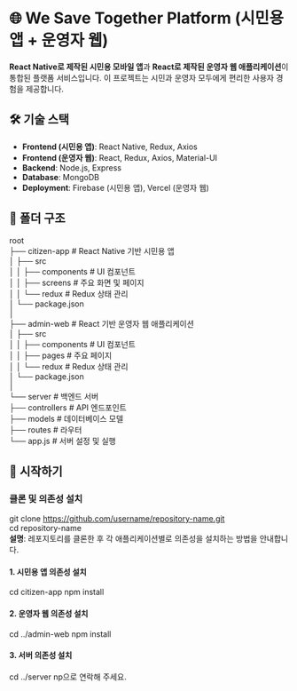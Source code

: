 # 🌐 We Save Together Platform (시민용 앱 + 운영자 웹)
**React Native로 제작된 시민용 모바일 앱**과 **React로 제작된 운영자 웹 애플리케이션**이 통합된 플랫폼 서비스입니다. 이 프로젝트는 시민과 운영자 모두에게 편리한 사용자 경험을 제공합니다.

## 🛠 기술 스택
- **Frontend (시민용 앱)**: React Native, Redux, Axios
- **Frontend (운영자 웹)**: React, Redux, Axios, Material-UI
- **Backend**: Node.js, Express
- **Database**: MongoDB
- **Deployment**: Firebase (시민용 앱), Vercel (운영자 웹)

## 📂 폴더 구조  
root  
├── citizen-app             # React Native 기반 시민용 앱  
│   ├── src  
│   │   ├── components      # UI 컴포넌트  
│   │   ├── screens         # 주요 화면 및 페이지  
│   │   └── redux           # Redux 상태 관리  
│   └── package.json  
│  
├── admin-web               # React 기반 운영자 웹 애플리케이션  
│   ├── src  
│   │   ├── components      # UI 컴포넌트  
│   │   ├── pages           # 주요 페이지   
│   │   └── redux           # Redux 상태 관리  
│   └── package.json  
│  
└── server                  # 백엔드 서버  
    ├── controllers         # API 엔드포인트  
    ├── models              # 데이터베이스 모델  
    ├── routes              # 라우터  
    └── app.js              # 서버 설정 및 실행  
  
## 🚀 시작하기  
  
### 클론 및 의존성 설치  
git clone https://github.com/username/repository-name.git  
cd repository-name  
**설명**: 레포지토리를 클론한 후 각 애플리케이션별로 의존성을 설치하는 방법을 안내합니다.  
  
#### 1. 시민용 앱 의존성 설치
cd citizen-app
npm install

#### 2. 운영자 웹 의존성 설치
cd ../admin-web
npm install

#### 3. 서버 의존성 설치
cd ../server
np으로 연락해 주세요.</p>
</div>
